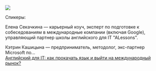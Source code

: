 <!--2025-03-26 14:00:01-->
<div class="yb">
  <div class="rss smaller1 habr"><img src="https://habrastorage.org/getpro/habr/upload_files/6e3/903/f38/6e3903f380f0e174a35a5d45cfe3e563.png" /><p>Спикеры:</p><p>Елена Секачкина — карьерный коуч, эксперт по подготовке к собеседованиям в международные компании (включая Google), управляющий партнер школы английского для IT "ALessons".</p><p>Кэтрин Кашицына — предприниматель, методолог, экс-партнер Microsoft по... <br><a class="light" href="https://habr.com/ru/companies/mipt_digital/news/894626/?utm_source=habrahabr&utm_medium=rss&utm_campaign=894626">Английский для IT: как прокачать язык и выйти на международный рынок?</a></div>
</div>
